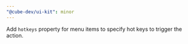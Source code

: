 ```yaml
---
"@cube-dev/ui-kit": minor
---
```


Add `hotkeys` property for menu items to specify hot keys to trigger the action.
